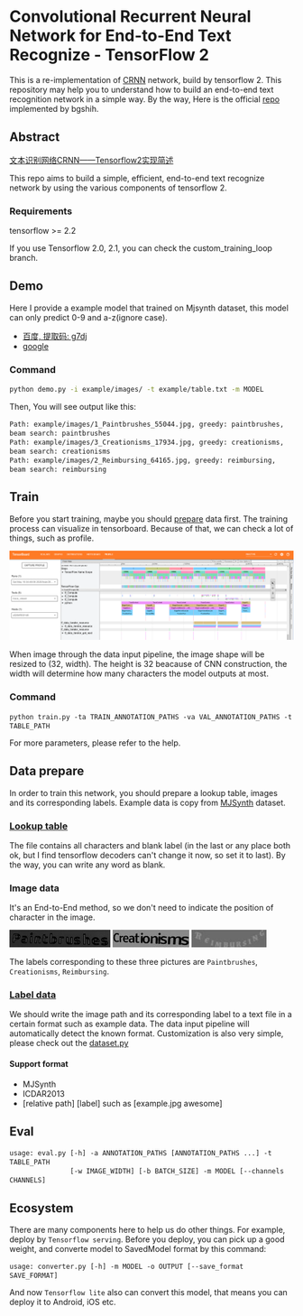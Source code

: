 # Convolutional Recurrent Neural Network for End-to-End Text Recognize - TensorFlow 2

This is a re-implementation of [CRNN](http://arxiv.org/abs/1507.05717) network, build by tensorflow 2. This repository may help you to understand how to build an end-to-end text recognition network in a simple way. By the way, Here is the official [repo](https://github.com/bgshih/crnn) implemented by bgshih.

## Abstract

[文本识别网络CRNN——Tensorflow2实现简述](https://zhuanlan.zhihu.com/p/122512498)

This repo aims to build a simple, efficient, end-to-end text recognize network by using the various components of tensorflow 2.

### Requirements

tensorflow >= 2.2

If you use Tensorflow 2.0, 2.1, you can check the custom_training_loop branch.

## Demo

Here I provide a example model that trained on Mjsynth dataset, this model can only predict 0-9 and a-z(ignore case).

- [百度, 提取码: g7dj](https://pan.baidu.com/s/1Gx29JwtQ4HX_53gUajHOAg)
- [google](https://drive.google.com/open?id=1gTJ6Fgo7sfCJdA5ZUBkB76GtcC6Owqly)

### Command
```bash
python demo.py -i example/images/ -t example/table.txt -m MODEL
```

Then, You will see output like this:
```
Path: example/images/1_Paintbrushes_55044.jpg, greedy: paintbrushes, beam search: paintbrushes
Path: example/images/3_Creationisms_17934.jpg, greedy: creationisms, beam search: creationisms
Path: example/images/2_Reimbursing_64165.jpg, greedy: reimbursing, beam search: reimbursing
```

## Train

Before you start training, maybe you should [prepare](#Data-prepare) data first.
The training process can visualize in tensorboard. Because of that, we can check a lot of things, such as profile.

![Tensorboard](doc/tensorboard.png)

When image through the data input pipeline, the image shape will be resized to (32, width). The height is 32 beacause of CNN construction, the width will determine how many characters the model outputs at most.

### Command

```
python train.py -ta TRAIN_ANNOTATION_PATHS -va VAL_ANNOTATION_PATHS -t TABLE_PATH
```

For more parameters, please refer to the help.

## Data prepare

In order to train this network, you should prepare a lookup table, images and its corresponding labels. Example data is copy from [MJSynth](https://www.robots.ox.ac.uk/~vgg/data/text/) dataset.

### [Lookup table](./example/table.txt)

The file contains all characters and blank label (in the last or any place both ok, but I find tensorflow decoders can't change it now, so set it to last). By the way, you can write any word as blank.

### Image data

It's an End-to-End method, so we don't need to indicate the position of character in the image.

![Paintbrushes](./example/images/1_Paintbrushes_55044.jpg)
![Creationisms](./example/images/3_Creationisms_17934.jpg)
![Reimbursing](./example/images/2_Reimbursing_64165.jpg)

The labels corresponding to these three pictures are `Paintbrushes`, `Creationisms`, `Reimbursing`.

### [Label data](./example/annotation.txt)

We should write the image path and its corresponding label to a text file in a certain format such as example data. The data input pipeline will automatically detect the known format. Customization is also very simple, please check out the [dataset.py](dataset.py)

#### Support format

- MJSynth
- ICDAR2013
- [relative path] [label] such as [example.jpg awesome]

## Eval

```
usage: eval.py [-h] -a ANNOTATION_PATHS [ANNOTATION_PATHS ...] -t TABLE_PATH
               [-w IMAGE_WIDTH] [-b BATCH_SIZE] -m MODEL [--channels CHANNELS]
```

## Ecosystem

There are many components here to help us do other things. For example, deploy by `Tensorflow serving`. Before you deploy, you can pick up a good weight, and converte model to SavedModel format by this command:
```
usage: converter.py [-h] -m MODEL -o OUTPUT [--save_format SAVE_FORMAT]
```
And now `Tensorflow lite` also can convert this model, that means you can deploy it to Android, iOS etc.